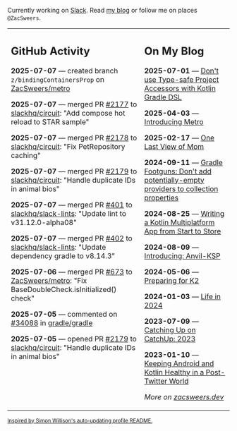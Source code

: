 Currently working on [Slack](https://slack.com/). Read [my blog](https://zacsweers.dev/) or follow me on places `@ZacSweers`.

<table><tr><td valign="top" width="60%">

## GitHub Activity
<!-- githubActivity starts -->
**2025-07-07** — created branch `z/bindingContainersProp` on [ZacSweers/metro](https://github.com/ZacSweers/metro)

**2025-07-07** — merged PR [#2177](https://github.com/slackhq/circuit/pull/2177) to [slackhq/circuit](https://github.com/slackhq/circuit): "Add compose hot reload to STAR sample"

**2025-07-07** — merged PR [#2178](https://github.com/slackhq/circuit/pull/2178) to [slackhq/circuit](https://github.com/slackhq/circuit): "Fix PetRepository caching"

**2025-07-07** — merged PR [#2179](https://github.com/slackhq/circuit/pull/2179) to [slackhq/circuit](https://github.com/slackhq/circuit): "Handle duplicate IDs in animal bios"

**2025-07-07** — merged PR [#401](https://github.com/slackhq/slack-lints/pull/401) to [slackhq/slack-lints](https://github.com/slackhq/slack-lints): "Update lint to v31.12.0-alpha08"

**2025-07-07** — merged PR [#402](https://github.com/slackhq/slack-lints/pull/402) to [slackhq/slack-lints](https://github.com/slackhq/slack-lints): "Update dependency gradle to v8.14.3"

**2025-07-06** — merged PR [#673](https://github.com/ZacSweers/metro/pull/673) to [ZacSweers/metro](https://github.com/ZacSweers/metro): "Fix BaseDoubleCheck.isInitialized() check"

**2025-07-05** — commented on [#34088](https://github.com/gradle/gradle/issues/34088#issuecomment-3040405033) in [gradle/gradle](https://github.com/gradle/gradle)

**2025-07-05** — opened PR [#2179](https://github.com/slackhq/circuit/pull/2179) to [slackhq/circuit](https://github.com/slackhq/circuit): "Handle duplicate IDs in animal bios"
<!-- githubActivity ends -->
</td><td valign="top" width="40%">

## On My Blog
<!-- blog starts -->
**2025-07-01** — [Don't use Type-safe Project Accessors with Kotlin Gradle DSL](https://www.zacsweers.dev/dont-use-type-safe-project-accessors-with-kotlin-gradle-dsl/)

**2025-04-03** — [Introducing Metro](https://www.zacsweers.dev/introducing-metro/)

**2025-02-17** — [One Last View of Mom](https://www.zacsweers.dev/one-last-view-of-mom/)

**2024-09-11** — [Gradle Footguns: Don't add potentially-empty providers to collection properties](https://www.zacsweers.dev/gradle-footgun-adding-empty-providers-to-collection-properties/)

**2024-08-25** — [Writing a Kotlin Multiplatform App from Start to Store](https://www.zacsweers.dev/writing-a-kotlin-multiplatform-app-from-start-to-store/)

**2024-08-09** — [Introducing: Anvil-KSP](https://www.zacsweers.dev/introducing-anvil-ksp/)

**2024-05-06** — [Preparing for K2](https://www.zacsweers.dev/preparing-for-k2/)

**2024-01-03** — [Life in 2024](https://www.zacsweers.dev/life-in-2024/)

**2023-07-09** — [Catching Up on CatchUp: 2023](https://www.zacsweers.dev/catching-up-on-catchup-2023/)

**2023-01-10** — [Keeping Android and Kotlin Healthy in a Post-Twitter World](https://www.zacsweers.dev/keeping-android-healthy/)
<!-- blog ends -->
_More on [zacsweers.dev](https://zacsweers.dev/)_
</td></tr></table>

<sub><a href="https://simonwillison.net/2020/Jul/10/self-updating-profile-readme/">Inspired by Simon Willison's auto-updating profile README.</a></sub>